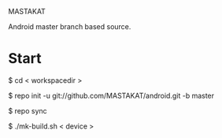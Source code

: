 MASTAKAT

Android master branch based source.

Start
=====

$ cd < workspacedir >

$ repo init -u git://github.com/MASTAKAT/android.git -b master

$ repo sync

$ ./mk-build.sh < device >
